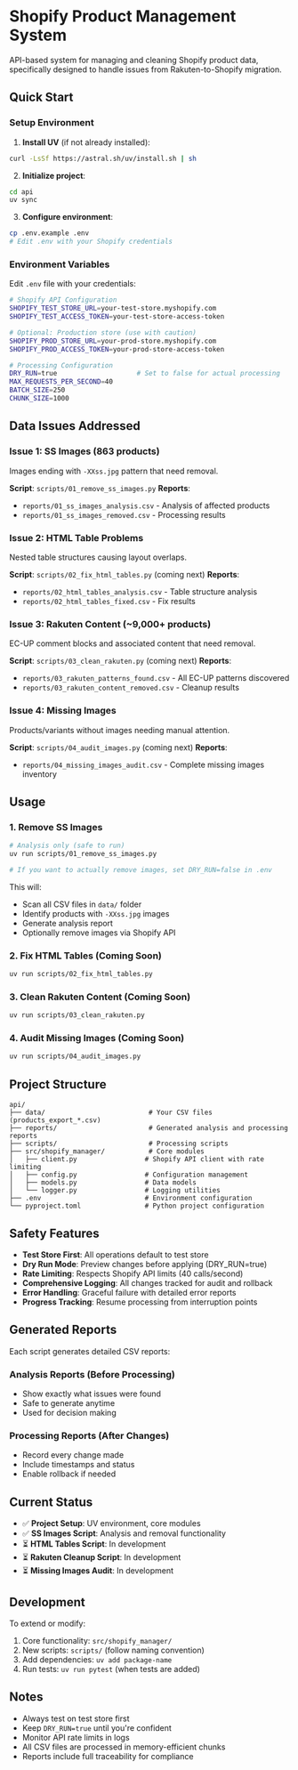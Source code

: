 # Shopify Product Management System

API-based system for managing and cleaning Shopify product data, specifically designed to handle issues from Rakuten-to-Shopify migration.

## Quick Start

### Setup Environment

1. **Install UV** (if not already installed):
```bash
curl -LsSf https://astral.sh/uv/install.sh | sh
```

2. **Initialize project**:
```bash
cd api
uv sync
```

3. **Configure environment**:
```bash
cp .env.example .env
# Edit .env with your Shopify credentials
```

### Environment Variables

Edit `.env` file with your credentials:

```bash
# Shopify API Configuration
SHOPIFY_TEST_STORE_URL=your-test-store.myshopify.com
SHOPIFY_TEST_ACCESS_TOKEN=your-test-store-access-token

# Optional: Production store (use with caution)
SHOPIFY_PROD_STORE_URL=your-prod-store.myshopify.com
SHOPIFY_PROD_ACCESS_TOKEN=your-prod-store-access-token

# Processing Configuration
DRY_RUN=true                    # Set to false for actual processing
MAX_REQUESTS_PER_SECOND=40
BATCH_SIZE=250
CHUNK_SIZE=1000
```

## Data Issues Addressed

### Issue 1: SS Images (863 products)
Images ending with `-XXss.jpg` pattern that need removal.

**Script**: `scripts/01_remove_ss_images.py`
**Reports**: 
- `reports/01_ss_images_analysis.csv` - Analysis of affected products
- `reports/01_ss_images_removed.csv` - Processing results

### Issue 2: HTML Table Problems
Nested table structures causing layout overlaps.

**Script**: `scripts/02_fix_html_tables.py` (coming next)
**Reports**:
- `reports/02_html_tables_analysis.csv` - Table structure analysis
- `reports/02_html_tables_fixed.csv` - Fix results

### Issue 3: Rakuten Content (~9,000+ products)
EC-UP comment blocks and associated content that need removal.

**Script**: `scripts/03_clean_rakuten.py` (coming next)
**Reports**:
- `reports/03_rakuten_patterns_found.csv` - All EC-UP patterns discovered
- `reports/03_rakuten_content_removed.csv` - Cleanup results

### Issue 4: Missing Images
Products/variants without images needing manual attention.

**Script**: `scripts/04_audit_images.py` (coming next)
**Reports**:
- `reports/04_missing_images_audit.csv` - Complete missing images inventory

## Usage

### 1. Remove SS Images

```bash
# Analysis only (safe to run)
uv run scripts/01_remove_ss_images.py

# If you want to actually remove images, set DRY_RUN=false in .env
```

This will:
- Scan all CSV files in `data/` folder
- Identify products with `-XXss.jpg` images
- Generate analysis report
- Optionally remove images via Shopify API

### 2. Fix HTML Tables (Coming Soon)

```bash
uv run scripts/02_fix_html_tables.py
```

### 3. Clean Rakuten Content (Coming Soon)

```bash
uv run scripts/03_clean_rakuten.py
```

### 4. Audit Missing Images (Coming Soon)

```bash
uv run scripts/04_audit_images.py
```

## Project Structure

```
api/
├── data/                          # Your CSV files (products_export_*.csv)
├── reports/                       # Generated analysis and processing reports
├── scripts/                       # Processing scripts
├── src/shopify_manager/           # Core modules
│   ├── client.py                 # Shopify API client with rate limiting
│   ├── config.py                 # Configuration management
│   ├── models.py                 # Data models
│   └── logger.py                 # Logging utilities
├── .env                          # Environment configuration
└── pyproject.toml                # Python project configuration
```

## Safety Features

- **Test Store First**: All operations default to test store
- **Dry Run Mode**: Preview changes before applying (DRY_RUN=true)
- **Rate Limiting**: Respects Shopify API limits (40 calls/second)
- **Comprehensive Logging**: All changes tracked for audit and rollback
- **Error Handling**: Graceful failure with detailed error reports
- **Progress Tracking**: Resume processing from interruption points

## Generated Reports

Each script generates detailed CSV reports:

### Analysis Reports (Before Processing)
- Show exactly what issues were found
- Safe to generate anytime
- Used for decision making

### Processing Reports (After Changes)
- Record every change made
- Include timestamps and status
- Enable rollback if needed

## Current Status

- ✅ **Project Setup**: UV environment, core modules
- ✅ **SS Images Script**: Analysis and removal functionality
- ⏳ **HTML Tables Script**: In development
- ⏳ **Rakuten Cleanup Script**: In development  
- ⏳ **Missing Images Audit**: In development

## Development

To extend or modify:

1. Core functionality: `src/shopify_manager/`
2. New scripts: `scripts/` (follow naming convention)
3. Add dependencies: `uv add package-name`
4. Run tests: `uv run pytest` (when tests are added)

## Notes

- Always test on test store first
- Keep `DRY_RUN=true` until you're confident
- Monitor API rate limits in logs
- All CSV files are processed in memory-efficient chunks
- Reports include full traceability for compliance